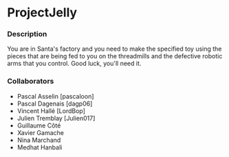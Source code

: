 # ProjectJelly

### Description
You are in Santa's factory and you need to make the specified toy using the pieces that are being fed to you on the threadmills and the defective robotic arms that you control. Good luck, you'll need it.

### Collaborators
- Pascal Asselin [pascaloon]
- Pascal Dagenais [dagp06]
- Vincent Hallé [LordBop]
- Julien Tremblay [Julien017]
- Guillaume Côté
- Xavier Gamache
- Nina Marchand
- Medhat Hanbali





